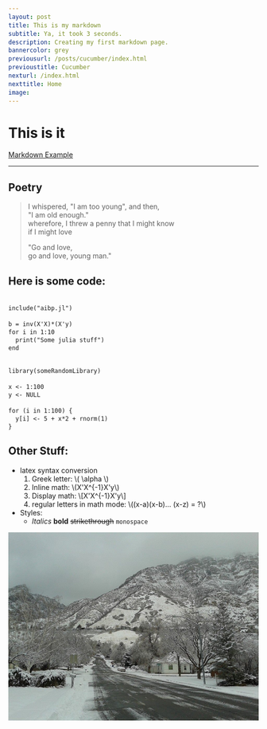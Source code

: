 ```yaml
---
layout: post
title: This is my markdown
subtitle: Ya, it took 3 seconds.
description: Creating my first markdown page.
bannercolor: grey
previousurl: /posts/cucumber/index.html
previoustitle: Cucumber
nexturl: /index.html
nexttitle: Home
image:
---
```



# This is it
[Markdown Example](http://www.unexpected-vortices.com/sw/rippledoc/quick-markdown-example.html)

***


## Poetry

> I whispered, "I am too young", and then,  
> "I am old enough."  
> wherefore, I threw a penny that I might know  
> if I might love  
> 
> "Go and love,  
> go and love, young man."


## Here is some code: 

<pre style="padding:0"><code class="julia">
include("aibp.jl") 

b = inv(X'X)*(X'y)
for i in 1:10
  print("Some julia stuff")
end
</code></pre>


<pre style="padding:0"><code>
library(someRandomLibrary)

x <- 1:100
y <- NULL

for (i in 1:100) {
  y[i] <- 5 + x*2 + rnorm(1)
}
</code></pre>


## Other Stuff:

  - latex syntax conversion
      1. Greek letter: \\( \alpha \\)
      2. Inline math: \\(X'X^{-1}X'y\\)
      3. Display math: \\[X'X^{-1}X'y\\]
      4. regular letters in math mode: \\((x-a)(x-b)... (x-z) = ?\\)
  - Styles:
    - *Italics* **bold** ~~strikethrough~~ `monospace` 


![example image](/img/briar.jpg)
